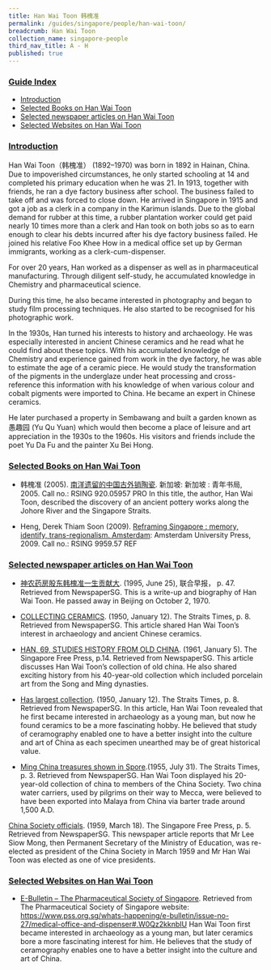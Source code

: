 ```yaml
---
title: Han Wai Toon 韩槐准
permalink: /guides/singapore/people/han-wai-toon/
breadcrumb: Han Wai Toon
collection_name: singapore-people
third_nav_title: A - H
published: true
---
```


### <u>Guide Index</u>

* [Introduction](#introduction)
* [Selected Books on Han Wai Toon](#selected-books-on-han-wai-toon)
* [Selected newspaper articles on Han Wai Toon](#selected-newspaper-articles-on-han-wai-toon)
* [Selected Websites on Han Wai Toon](#selected-websites-on-han-wai-toon)

### <u>Introduction</u>

Han Wai Toon（韩槐准） (1892–1970) was born in 1892 in Hainan, China. Due to impoverished circumstances, he only started schooling at 14 and completed his primary education when he was 21. In 1913, together with friends, he ran a dye factory business after school. The business failed to take off and was forced to close down. He arrived in Singapore in 1915 and got a job as a clerk in a company in the Karimun islands. Due to the global demand for rubber at this time, a rubber plantation worker could get paid nearly 10 times more than a clerk and Han took on both jobs so as to earn enough to clear his debts incurred after his dye factory business failed. He joined his relative Foo Khee How in a medical office set up by German immigrants, working as a clerk-cum-dispenser.

For over 20 years, Han worked as a dispenser as well as in pharmaceutical manufacturing. Through diligent self-study, he accumulated knowledge in Chemistry and pharmaceutical science.

During this time, he also became interested in photography and began to study film processing techniques. He also started to be recognised for his photographic work.

In the 1930s, Han turned his interests to history and archaeology. He was especially interested in ancient Chinese ceramics and he read what he could find about these topics. With his accumulated knowledge of Chemistry and experience gained from work in the dye factory, he was able to estimate the age of a ceramic piece. He would study the transformation of the pigments in the underglaze under heat processing and cross-reference this information with his knowledge of when various colour and cobalt pigments were imported to China. He became an expert in Chinese ceramics.

He later purchased a property in Sembawang and built a garden known as 愚趣园 (Yu Qu Yuan) which would then become a place of leisure and art appreciation in the 1930s to the 1960s. His visitors and friends include the poet Yu Da Fu and the painter Xu Bei Hong.

### <u>Selected Books on Han Wai Toon</u>

* 韩槐准 (2005). [南洋遗留的中国古外销陶瓷](http://eservice.nlb.gov.sg/item_holding_s.aspx?bid=12665392).  新加坡: 新加坡 : 青年书局, 2005.
Call no.: RSING 920.05957 PRO
In this title, the author, Han Wai Toon, described the discovery of an ancient pottery works along the Johore River and the Singapore Straits.


* Heng, Derek Thiam Soon (2009). [Reframing Singapore : memory, identify, trans-regionalism. Amsterdam](http://eservice.nlb.gov.sg/item_holding_s.aspx?bid=13193908): Amsterdam University Press, 2009.
Call no.: RSING 9959.57 REF


### <u>Selected newspaper articles on Han Wai Toon</u>

* [神农药房股东韩槐准一生贡献大](http://eresources.nlb.gov.sg/newspapers/Digitised/Article/lhzb19950625-1.2.73.2?ST=1&AT=search&k=%22%E9%9F%A9%E6%A7%90%E5%87%86%E2%80%9C&QT=%22???%22&oref=article). (1995, June 25), 联合早报， p. 47. Retrieved from NewspaperSG.
This is a write-up and biography of Han Wai Toon. He passed away in Beijing on October 2, 1970.


* [COLLECTING CERAMICS](http://eresources.nlb.gov.sg/newspapers/Digitised/Article/straitstimes19500112-1.2.120?ST=1&AT=search&k=%22Han%20Wai%20Toon%22&QT=%22hanwaitoon%22&oref=article). (1950, January 12). The Straits Times, p. 8. Retrieved from NewspaperSG.
This article shared Han Wai Toon’s interest in archaeology and ancient Chinese ceramics.


* [HAN, 69, STUDIES HISTORY FROM OLD CHINA](http://eresources.nlb.gov.sg/newspapers/Digitised/Article/freepress19610105-1.2.114). (1961, January 5). The Singapore Free Press, p.14.  Retrieved from NewspaperSG.
This article discusses Han Wai Toon’s collection of old china. He also shared exciting history from his 40-year-old collection which included porcelain art from the Song and Ming dynasties.


* [Has largest collection](http://eresources.nlb.gov.sg/newspapers/Digitised/Article/straitstimes19500112-1.2.121). (1950, January 12). The Straits Times, p. 8. Retrieved from NewspaperSG.
In this article, Han Wai Toon revealed that he first became interested in archaeology as a young man, but now he found ceramics to be a more fascinating hobby. He believed that study of ceramography enabled one to have a better insight into the culture and art of China as each specimen unearthed may be of great historical value.


* [Ming China treasures shown in Spore](http://eresources.nlb.gov.sg/newspapers/Digitised/Article/straitstimes19550731-1.2.27).(1955, July 31). The Straits Times, p. 3. Retrieved from NewspaperSG.
Han Wai Toon displayed his 20-year-old collection of china to members of the China Society. Two china water carriers, used by pilgrims on their way to Mecca, were believed to have been exported into Malaya from China via barter trade around 1,500 A.D.


[China Society officials](http://eresources.nlb.gov.sg/newspapers/Digitised/Article/freepress19590318-1.2.37). (1959, March 18). The Singapore Free Press, p. 5. Retrieved from NewspaperSG.
This newspaper article reports that Mr Lee Siow Mong, then Permanent Secretary of the Ministry of Education, was re-elected as president of the China Society in March 1959 and Mr Han Wai Toon was elected as one of vice presidents.


### <u>Selected Websites on Han Wai Toon</u>

* [E-Bulletin – The Pharmaceutical Society of Singapore](https://www.pss.org.sg/whats-happening/e-bulletin/issue-no-27/medical-office-and-dispenser#.W0Qz2kknbIU). Retrieved from The Pharmaceutical Society of Singapore website: https://www.pss.org.sg/whats-happening/e-bulletin/issue-no-27/medical-office-and-dispenser#.W0Qz2kknbIU
Han Wai Toon first became interested in archaeology as a young man, but later ceramics bore a more fascinating interest for him. He believes that the study of ceramography enables one to have a better insight into the culture and art of China.